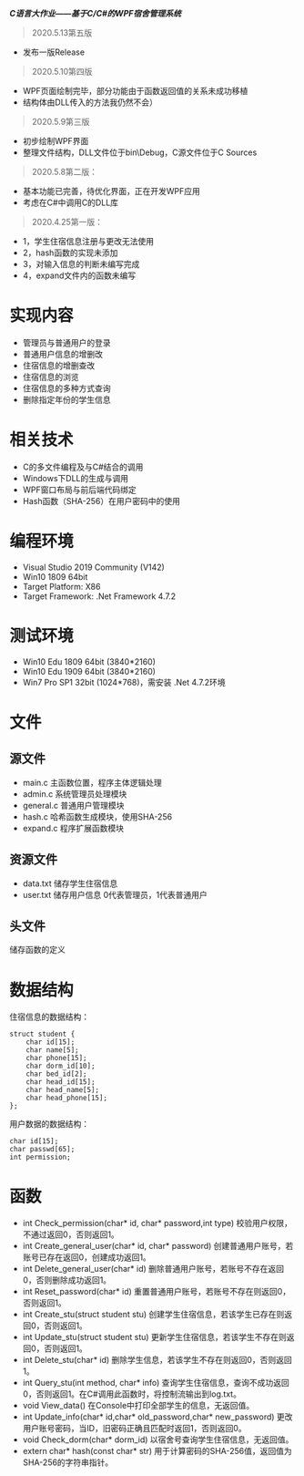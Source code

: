 ***C语言大作业——基于C/C#的WPF宿舍管理系统***
>	2020.5.13第五版
* 发布一版Release

>	2020.5.10第四版
* WPF页面绘制完毕，部分功能由于函数返回值的关系未成功移植
* 结构体由DLL传入的方法我仍然不会）

>	2020.5.9第三版
* 初步绘制WPF界面
* 整理文件结构，DLL文件位于bin\Debug，C源文件位于C Sources

>   2020.5.8第二版：
* 基本功能已完善，待优化界面，正在开发WPF应用
* 考虑在C#中调用C的DLL库

>	2020.4.25第一版：
* 1，学生住宿信息注册与更改无法使用
* 2，hash函数的实现未添加
* 3，对输入信息的判断未编写完成
* 4，expand文件内的函数未编写

# 实现内容
* 管理员与普通用户的登录
* 普通用户信息的增删改
* 住宿信息的增删查改
* 住宿信息的浏览
* 住宿信息的多种方式查询
* 删除指定年份的学生信息
# 相关技术
* C的多文件编程及与C#结合的调用
* Windows下DLL的生成与调用
* WPF窗口布局与前后端代码绑定
* Hash函数（SHA-256）在用户密码中的使用
#
# 编程环境
* Visual Studio 2019 Community (V142)
* Win10 1809 64bit
* Target Platform: X86 
* Target Framework: .Net Framework 4.7.2
# 测试环境
* Win10 Edu 1809 64bit (3840*2160)
* Win10 Edu 1909 64bit (3840*2160)
* Win7 Pro SP1 32bit (1024*768)，需安装 .Net 4.7.2环境
# 文件
## 源文件
* main.c 主函数位置，程序主体逻辑处理
* admin.c 系统管理员处理模块
* general.c 普通用户管理模块
* hash.c 哈希函数生成模块，使用SHA-256
* expand.c 程序扩展函数模块
## 资源文件
* data.txt 储存学生住宿信息
* user.txt 储存用户信息 0代表管理员，1代表普通用户
## 头文件
储存函数的定义
# 数据结构
住宿信息的数据结构：
```
struct student {
	char id[15];
	char name[5];
	char phone[15];
	char dorm_id[10];
	char bed_id[2];
	char head_id[15];
	char head_name[5];
	char head_phone[15];
};
```
用户数据的数据结构：
```
char id[15];
char passwd[65];
int permission;
```
# 函数
* int Check_permission(char* id, char* password,int type) 校验用户权限，不通过返回0，否则返回1。
* int Create_general_user(char* id, char* password) 创建普通用户账号，若账号已存在返回0，创建成功返回1。
* int Delete_general_user(char* id) 删除普通用户账号，若账号不存在返回0，否则删除成功返回1。
* int Reset_password(char* id) 重置普通用户账号，若账号不存在则返回0，否则返回1。
* int Create_stu(struct student stu) 创建学生住宿信息，若该学生已存在则返回0，否则返回1。
* int Update_stu(struct student stu) 更新学生住宿信息，若该学生不存在则返回0，否则返回1。
* int Delete_stu(char* id) 删除学生信息，若该学生不存在则返回0，否则返回1。
* int Query_stu(int method, char* info) 查询学生住宿信息，查询不成功返回0，否则返回1。在C#调用此函数时，将控制流输出到log.txt。
* void View_data() 在Console中打印全部学生的信息，无返回值。
* int Update_info(char* id,char* old_password,char* new_password) 更改用户账号密码，当ID，旧密码正确且匹配时返回1，否则返回0。
* void Check_dorm(char* dorm_id) 以宿舍号查询学生住宿信息，无返回值。
* extern char* hash(const char* str) 用于计算密码的SHA-256值，返回值为SHA-256的字符串指针。

